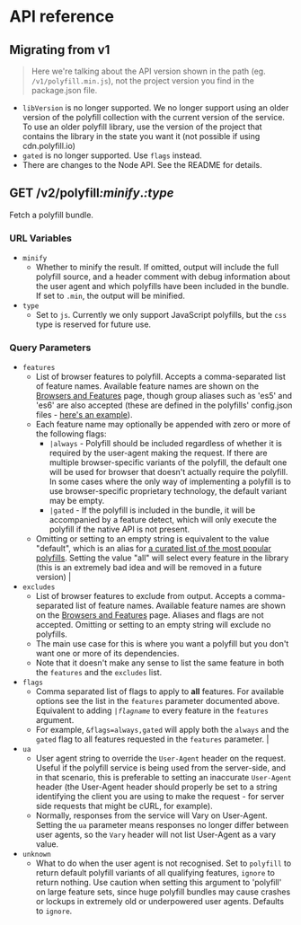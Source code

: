 # API reference

## Migrating from v1

> Here we're talking about the API version shown in the path (eg. `/v1/polyfill.min.js`), not the project version you find in the package.json file.

* `libVersion` is no longer supported. We no longer support using an older version of the polyfill collection with the current version of the service. To use an older polyfill library, use the version of the project that contains the library in the state you want it (not possible if using cdn.polyfill.io)
* `gated` is no longer supported. Use `flags` instead.
* There are changes to the Node API. See the README for details.

## GET /v2/polyfill<var>:minify</var>.<var>:type</var>

Fetch a polyfill bundle.

### URL Variables
* `minify`
    * Whether to minify the result. If omitted, output will include the full polyfill source, and a header comment with debug information about the user agent and which polyfills have been included in the bundle. If set to `.min`, the output will be minified.
* `type`
    * Set to `js`. Currently we only support JavaScript polyfills, but the `css` type is reserved for future use.

### Query Parameters
* `features`
    * List of browser features to polyfill. Accepts a comma-separated list of feature names. Available feature names are shown on the [Browsers and Features](/v{{apiversion}}/docs/features/) page, though group aliases such as 'es5' and 'es6' are also accepted (these are defined in the polyfills' config.json files - [here's an example](https://github.com/Financial-Times/polyfill-service/blob/master/polyfills/Array/from/config.json)).
    * Each feature name may optionally be appended with zero or more of the following flags:
        * `|always` - Polyfill should be included regardless of whether it is required by the user-agent making the request. If there are multiple browser-specific variants of the polyfill, the default one will be used for browser that doesn't actually require the polyfill. In some cases where the only way of implementing a polyfill is to use browser-specific proprietary technology, the default variant may be empty.
        * `|gated` - If the polyfill is included in the bundle, it will be accompanied by a feature detect, which will only execute the polyfill if the native API is not present.
    * Omitting or setting to an empty string is equivalent to the value "default", which is an alias for [a curated list of the most popular polyfills](/v{{apiversion}}/docs/features/#default-sets). Setting the value "all" will select every feature in the library (this is an extremely bad idea and will be removed in a future version) |
* `excludes`
    * List of browser features to exclude from output. Accepts a comma-separated list of feature names. Available feature names are shown on the [Browsers and Features](/v{{apiversion}}/docs/features/) page. Aliases and flags are not accepted. Omitting or setting to an empty string will exclude no polyfills.
    * The main use case for this is where you want a polyfill but you don't want one or more of its dependencies.
    * Note that it doesn't make any sense to list the same feature in both the `features` and the `excludes` list.
* `flags`
    * Comma separated list of flags to apply to **all** features. For available options see the list in the `features` parameter documented above. Equivalent to adding _`|flagname`_ to every feature in the `features` argument.
    * For example, `&flags=always,gated` will apply both the `always` and the `gated` flag to all features requested in the `features` parameter. |
* `ua`
    * User agent string to override the `User-Agent` header on the request. Useful if the polyfill service is being used from the server-side, and in that scenario, this is preferable to setting an inaccurate `User-Agent` header (the User-Agent header should properly be set to a string identifying the client you are using to make the request - for server side requests that might be cURL, for example).
    * Normally, responses from the service will Vary on User-Agent. Setting the `ua` parameter means responses no longer differ between user agents, so the `Vary` header will not list User-Agent as a vary value.
* `unknown`
    * What to do when the user agent is not recognised. Set to `polyfill` to return default polyfill variants of all qualifying features, `ignore` to return nothing. Use caution when setting this argument to 'polyfill' on large feature sets, since huge polyfill bundles may cause crashes or lockups in extremely old or underpowered user agents. Defaults to `ignore`.

